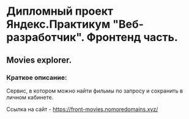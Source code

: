 # Дипломный проект Яндекс.Практикум "Веб-разработчик". Фронтенд часть.

## Movies explorer.

### Краткое описание:

Сервис, в котором можно найти фильмы по запросу и сохранить в личном кабинете.

Ссылка на сайт - <a href="https://front-movies.nomoredomains.xyz" target="_blank">https://front-movies.nomoredomains.xyz/</a>
